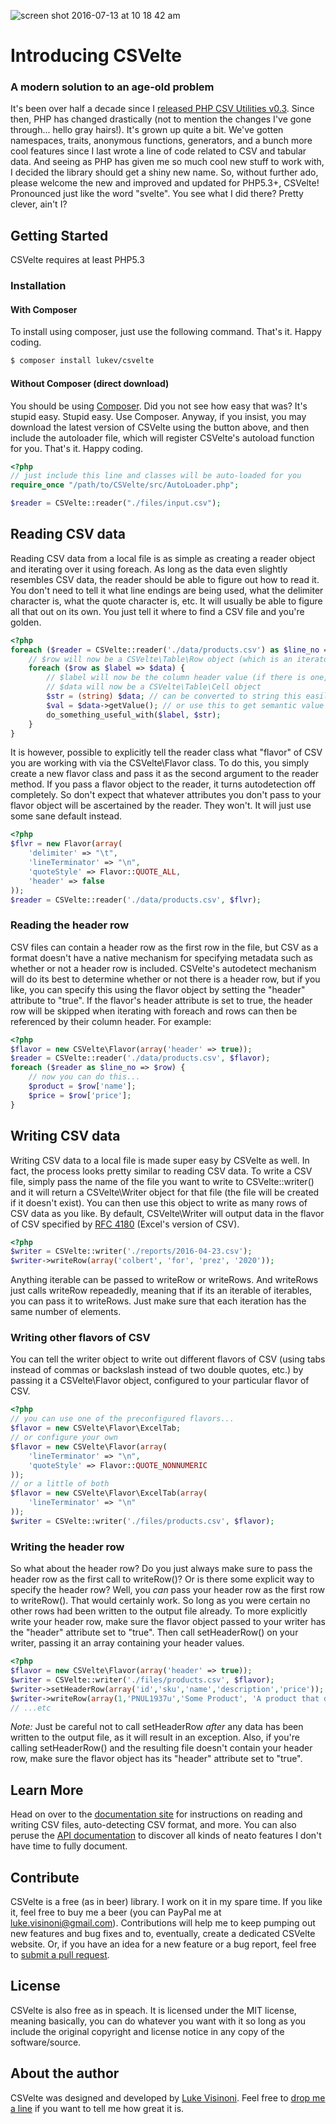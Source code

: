 ![screen shot 2016-07-13 at 10 18 42 am](https://cloud.githubusercontent.com/assets/17840996/16812744/5b92f468-48e3-11e6-9d2a-5c735b1596c6.png)

# Introducing CSVelte
### A modern solution to an age-old problem

It's been over half a decade since I [released PHP CSV Utilities v0.3](http://www.devnetwork.net/viewtopic.php?f=50&t=115633). Since then, PHP has changed drastically (not to mention the changes I've gone through... hello gray hairs!). It's grown up quite a bit. We've gotten namespaces, traits, anonymous functions, generators, and a bunch more cool features since I last wrote a line of code related to CSV and tabular data. And seeing as PHP has given me so much cool new stuff to work with, I decided the library should get a shiny new name. So, without further ado, please welcome the new and improved and updated for PHP5.3+, CSVelte! Pronounced just like the word "svelte". You see what I did there? Pretty clever, ain't I?

## Getting Started

CSVelte requires at least PHP5.3

### Installation

#### With Composer 

To install using composer, just use the following command. That's it. Happy coding.

```bash
$ composer install lukev/csvelte
```

#### Without Composer (direct download)

You should be using [Composer](https://getcomposer.org/). Did you not see how easy that was? It's stupid easy. Stupid easy. Use Composer. Anyway, if you insist, you may download the latest version of CSVelte using the button above, and then include the autoloader file, which will register CSVelte's autoload function for you. That's it. Happy coding.

```php
<?php
// just include this line and classes will be auto-loaded for you
require_once "/path/to/CSVelte/src/AutoLoader.php";

$reader = CSVelte::reader("./files/input.csv");
```

## Reading CSV data

Reading CSV data from a local file is as simple as creating a reader object and iterating over it using foreach. As long as the data even slightly resembles CSV data, the reader should be able to figure out how to read it. You don't need to tell it what line endings are being used, what the delimiter character is, what the quote character is, etc. It will usually be able to figure all that out on its own. You just tell it where to find a CSV file and you're golden.

```php
<?php
foreach ($reader = CSVelte::reader('./data/products.csv') as $line_no => $row) {
    // $row will now be a CSVelte\Table\Row object (which is an iterator)
    foreach ($row as $label => $data) {
        // $label will now be the column header value (if there is one, otherwise it will be a numeric index)
        // $data will now be a CSVelte\Table\Cell object
        $str = (string) $data; // can be converted to string this easily
        $val = $data->getValue(); // or use this to get semantic value
        do_something_useful_with($label, $str);
    }
}
```

It is however, possible to explicitly tell the reader class what "flavor" of CSV you are working with via the CSVelte\Flavor class. To do this, you simply create a new flavor class and pass it as the second argument to the reader method. If you pass a flavor object to the reader, it turns autodetection off completely. So don't expect that whatever attributes you don't pass to your flavor object will be ascertained by the reader. They won't. It will just use some sane default instead.

```php
<?php
$flvr = new Flavor(array(
    'delimiter' => "\t",
    'lineTerminator' => "\n",
    'quoteStyle' => Flavor::QUOTE_ALL,
    'header' => false
));
$reader = CSVelte::reader('./data/products.csv', $flvr);
```

### Reading the header row 

CSV files can contain a header row as the first row in the file, but CSV as a format doesn't have a native mechanism for specifying metadata such as whether or not a header row is included. CSVelte's autodetect mechanism will do its best to determine whether or not there is a header row, but if you like, you can specify this using the flavor object by setting the "header" attribute to "true". If the flavor's header attribute is set to true, the header row will be skipped when iterating with foreach and rows can then be referenced by their column header. For example:

```php
<?php
$flavor = new CSVelte\Flavor(array('header' => true));
$reader = CSVelte::reader('./data/products.csv', $flavor);
foreach ($reader as $line_no => $row) {
    // now you can do this... 
    $product = $row['name'];
    $price = $row['price'];
}
```

## Writing CSV data

Writing CSV data to a local file is made super easy by CSVelte as well. In fact, the process looks pretty similar to reading CSV data. To write a CSV file, simply pass the name of the file you want to write to CSVelte::writer() and it will return a CSVelte\Writer object for that file (the file will be created if it doesn't exist). You can then use this object to write as many rows of CSV data as you like. By default, CSVelte\Writer will output data in the flavor of CSV specified by <a href="https://tools.ietf.org/html/rfc4180">RFC 4180</a> (Excel's version of CSV). 

```php
<?php
$writer = CSVelte::writer('./reports/2016-04-23.csv');
$writer->writeRow(array('colbert', 'for', 'prez', '2020'));
```

Anything iterable can be passed to writeRow or writeRows. And writeRows just calls writeRow repeadedly, meaning that if its an iterable of iterables, you can pass it to writeRows. Just make sure that each iteration has the same number of elements. 

### Writing other flavors of CSV

You can tell the writer object to write out different flavors of CSV (using tabs instead of commas or backslash instead of two double quotes, etc.) by passing it a CSVelte\Flavor object, configured to your particular flavor of CSV. 

```php
<?php
// you can use one of the preconfigured flavors...
$flavor = new CSVelte\Flavor\ExcelTab;
// or configure your own
$flavor = new CSVelte\Flavor(array(
    'lineTerminator' => "\n",
    'quoteStyle' => Flavor::QUOTE_NONNUMERIC
));
// or a little of both
$flavor = new CSVelte\Flavor\ExcelTab(array(
    'lineTerminator' => "\n"
));
$writer = CSVelte::writer('./files/products.csv', $flavor);
```

### Writing the header row

So what about the header row? Do you just always make sure to pass the header row as the first call to writeRow()? Or is there some explicit way to specify the header row? Well, you _can_ pass your header row as the first row to writeRow(). That would certainly work. So long as you were certain no other rows had been written to the output file already. To more explicitly write your header row, make sure the flavor object passed to your writer has the "header" attribute set to "true". Then call setHeaderRow() on your writer, passing it an array containing your header values.

```php
<?php
$flavor = new CSVelte\Flavor(array('header' => true));
$writer = CSVelte::writer('./files/products.csv', $flavor);
$writer->setHeaderRow(array('id','sku','name','description','price'));
$writer->writeRow(array(1,'PNUL1937u','Some Product', 'A product that does stuff', '$19.99'));
// ...etc
```

*Note:* Just be careful not to call setHeaderRow _after_ any data has been written to the output file, as it will result in an exception. Also, if you're calling setHeaderRow() and the resulting file doesn't contain your header row, make sure the flavor object has its "header" attribute set to "true". 

## Learn More

Head on over to the [documentation site](https://deni-zen.github.io/csvelte/documentation/) for instructions on reading and writing CSV files, auto-detecting CSV format, and more. You can also peruse the [API documentation](https://deni-zen.github.io/csvelte/apidocs/) to discover all kinds of neato features I don't have time to fully document.

## Contribute

CSVelte is a free (as in beer) library. I work on it in my spare time. If you like it, feel free to buy me a beer (you can PayPal me at luke.visinoni@gmail.com). Contributions will help me to keep pumping out new features and bug fixes and to, eventually, create a dedicated CSVelte website. Or, if you have an idea for a new feature or a bug report, feel free to [submit a pull request](https://github.com/deni-zen/csvelte/pulls).

## License

CSVelte is also free as in speach. It is licensed under the MIT license, meaning basically, you can do whatever you want with it so long as you include the original copyright and license notice in any copy of the software/source.

## About the author

CSVelte was designed and developed by [Luke Visinoni](https://github.com/deni-zen). Feel free to [drop me a line](mailto:luke.visinoni@gmail.com) if you want to tell me how great it is.

